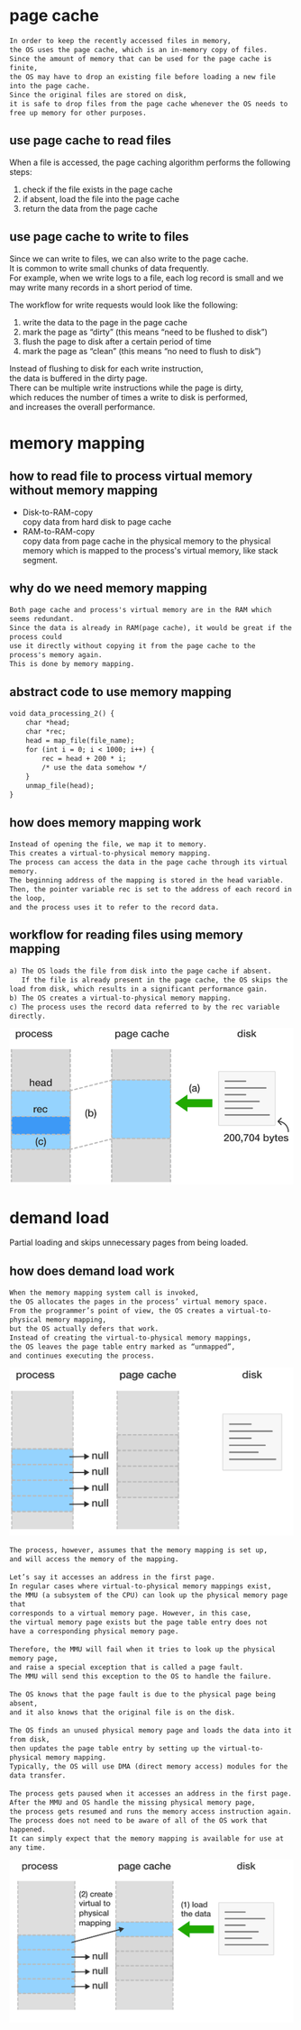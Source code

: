 page cache
==========
    In order to keep the recently accessed files in memory,   
    the OS uses the page cache, which is an in-memory copy of files.
    Since the amount of memory that can be used for the page cache is finite, 
    the OS may have to drop an existing file before loading a new file into the page cache.  
    Since the original files are stored on disk, 
    it is safe to drop files from the page cache whenever the OS needs to free up memory for other purposes.     

use page cache to read files
----------------------------
When a file is accessed, the page caching algorithm performs the following steps:
1. check if the file exists in the page cache
2. if absent, load the file into the page cache
3. return the data from the page cache


use page cache to write to files
--------------------------------
Since we can write to files, we can also write to the page cache.   
It is common to write small chunks of data frequently.   
For example, when we write logs to a file, 
each log record is small and we may write many records in a short period of time. 

The workflow for write requests would look like the following:
1. write the data to the page in the page cache
2. mark the page as “dirty” (this means “need to be flushed to disk”)
3. flush the page to disk after a certain period of time
4. mark the page as “clean” (this means “no need to flush to disk”)    
    
Instead of flushing to disk for each write instruction,   
the data is buffered in the dirty page.   
There can be multiple write instructions while the page is dirty,   
which reduces the number of times a write to disk is performed,   
and increases the overall performance.  
   
    
memory mapping
==============
how to read file to process virtual memory without memory mapping
-----------------------------------------------------------------
- Disk-to-RAM-copy  
  copy data from hard disk to page cache
- RAM-to-RAM-copy  
  copy data from page cache in the physical memory 
  to the physical memory which is mapped to the process's virtual memory, like stack segment.
      
why do we need memory mapping
-----------------------------      
    Both page cache and process's virtual memory are in the RAM which seems redundant.
    Since the data is already in RAM(page cache), it would be great if the process could
    use it directly without copying it from the page cache to the process's memory again.
    This is done by memory mapping.
          
abstract code to use memory mapping
-----------------------------------
````
void data_processing_2() {
    char *head;
    char *rec;
    head = map_file(file_name);
    for (int i = 0; i < 1000; i++) {
        rec = head + 200 * i;
        /* use the data somehow */
    }
    unmap_file(head);
}
````

how does memory mapping work
----------------------------
    Instead of opening the file, we map it to memory. 
    This creates a virtual-to-physical memory mapping. 
    The process can access the data in the page cache through its virtual memory. 
    The beginning address of the mapping is stored in the head variable. 
    Then, the pointer variable rec is set to the address of each record in the loop,
    and the process uses it to refer to the record data.
   
workflow for reading files using memory mapping
-----------------------------------------------    
    a) The OS loads the file from disk into the page cache if absent.  
       If the file is already present in the page cache, the OS skips the load from disk, which results in a significant performance gain.    
    b) The OS creates a virtual-to-physical memory mapping.  
    c) The process uses the record data referred to by the rec variable directly.      
![readingFileUsingMemoryMapping](https://github.com/Youcheng/ServerTuning/blob/master/TechniquesForPeformance/pictures/readingFileUsingMemoryMapping.png)  
     
      
demand load
==============   
Partial loading and skips unnecessary pages from being loaded.   

how does demand load work
------------------------
    When the memory mapping system call is invoked, 
    the OS allocates the pages in the process’ virtual memory space. 
    From the programmer’s point of view, the OS creates a virtual-to-physical memory mapping,
    but the OS actually defers that work. 
    Instead of creating the virtual-to-physical memory mappings, 
    the OS leaves the page table entry marked as “unmapped”, 
    and continues executing the process.
![unmappedPageTable](https://github.com/Youcheng/ServerTuning/blob/master/TechniquesForPeformance/pictures/unmappedPageTable.png)  


    The process, however, assumes that the memory mapping is set up, 
    and will access the memory of the mapping.
    
    Let’s say it accesses an address in the first page.
    In regular cases where virtual-to-physical memory mappings exist, 
    the MMU (a subsystem of the CPU) can look up the physical memory page that 
    corresponds to a virtual memory page. However, in this case, 
    the virtual memory page exists but the page table entry does not 
    have a corresponding physical memory page. 
    
    Therefore, the MMU will fail when it tries to look up the physical memory page, 
    and raise a special exception that is called a page fault. 
    The MMU will send this exception to the OS to handle the failure. 
    
    The OS knows that the page fault is due to the physical page being absent, 
    and it also knows that the original file is on the disk. 
    
    The OS finds an unused physical memory page and loads the data into it from disk, 
    then updates the page table entry by setting up the virtual-to-physical memory mapping. 
    Typically, the OS will use DMA (direct memory access) modules for the data transfer.
    
    The process gets paused when it accesses an address in the first page. 
    After the MMU and OS handle the missing physical memory page, 
    the process gets resumed and runs the memory access instruction again. 
    The process does not need to be aware of all of the OS work that happened. 
    It can simply expect that the memory mapping is available for use at any time.
![demandLoad](https://github.com/Youcheng/ServerTuning/blob/master/TechniquesForPeformance/pictures/demandLoad.png) 
